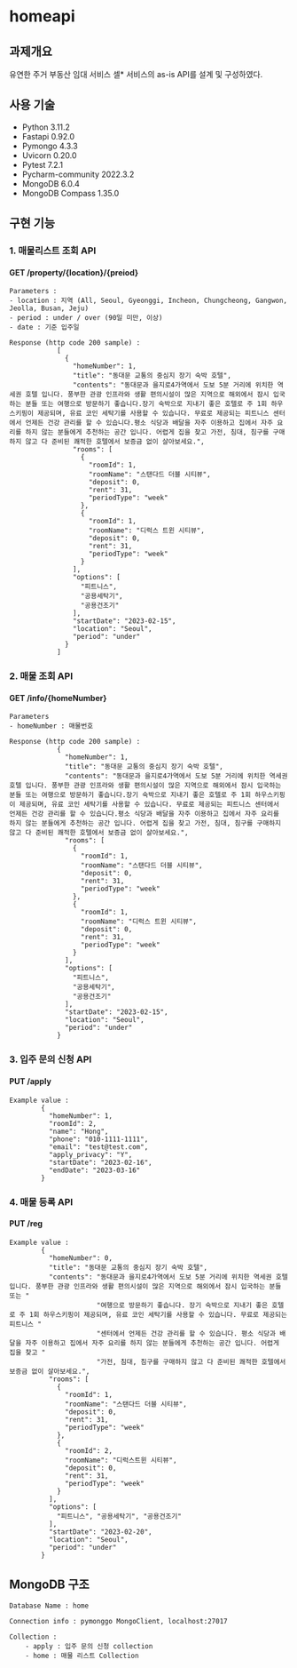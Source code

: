 # homeapi

## 과제개요
유연한 주거 부동산 임대 서비스 셀* 서비스의 as-is API를 설계 및 구성하였다.

## 사용 기술
- Python 3.11.2
- Fastapi 0.92.0
- Pymongo 4.3.3
- Uvicorn 0.20.0
- Pytest 7.2.1 
- Pycharm-community 2022.3.2
- MongoDB 6.0.4
- MongoDB Compass 1.35.0  

## 구현 기능
### 1. 매물리스트 조회 API
#### GET /property/{location}/{preiod}
    Parameters : 
    - location : 지역 (All, Seoul, Gyeonggi, Incheon, Chungcheong, Gangwon, Jeolla, Busan, Jeju)
    - period : under / over (90일 미만, 이상)
    - date : 기준 입주일

    Response (http code 200 sample) :
                [
                  {
                    "homeNumber": 1,
                    "title": "동대문 교통의 중심지 장기 숙박 호텔",
                    "contents": "동대문과 을지로4가역에서 도보 5분 거리에 위치한 역세권 호텔 입니다. 풍부한 관광 인프라와 생활 편의시설이 많은 지역으로 해외에서 잠시 입국하는 분들 또는 여행으로 방문하기 좋습니다.장기 숙박으로 지내기 좋은 호텔로 주 1회 하우스키핑이 제공되며, 유료 코인 세탁기를 사용할 수 있습니다. 무료로 제공되는 피트니스 센터에서 언제든 건강 관리를 할 수 있습니다.평소 식당과 배달을 자주 이용하고 집에서 자주 요리를 하지 않는 분들에게 추천하는 공간 입니다. 어렵게 집을 찾고 가전, 침대, 침구를 구매하지 않고 다 준비된 쾌적한 호텔에서 보증금 없이 살아보세요.",
                    "rooms": [
                      {
                        "roomId": 1,
                        "roomName": "스탠다드 더블 시티뷰",
                        "deposit": 0,
                        "rent": 31,
                        "periodType": "week"
                      },
                      {
                        "roomId": 1,
                        "roomName": "디럭스 트윈 시티뷰",
                        "deposit": 0,
                        "rent": 31,
                        "periodType": "week"
                      }
                    ],
                    "options": [
                      "피트니스",
                      "공용세탁기",
                      "공용건조기"
                    ],
                    "startDate": "2023-02-15",
                    "location": "Seoul",
                    "period": "under"
                  }
                ]
### 2. 매물 조회 API
#### GET /info/{homeNumber}
    Parameters
    - homeNumber : 매물번호

    Response (http code 200 sample) :
                {
                  "homeNumber": 1,
                  "title": "동대문 교통의 중심지 장기 숙박 호텔",
                  "contents": "동대문과 을지로4가역에서 도보 5분 거리에 위치한 역세권 호텔 입니다. 풍부한 관광 인프라와 생활 편의시설이 많은 지역으로 해외에서 잠시 입국하는 분들 또는 여행으로 방문하기 좋습니다.장기 숙박으로 지내기 좋은 호텔로 주 1회 하우스키핑이 제공되며, 유료 코인 세탁기를 사용할 수 있습니다. 무료로 제공되는 피트니스 센터에서 언제든 건강 관리를 할 수 있습니다.평소 식당과 배달을 자주 이용하고 집에서 자주 요리를 하지 않는 분들에게 추천하는 공간 입니다. 어렵게 집을 찾고 가전, 침대, 침구를 구매하지 않고 다 준비된 쾌적한 호텔에서 보증금 없이 살아보세요.",
                  "rooms": [
                    {
                      "roomId": 1,
                      "roomName": "스탠다드 더블 시티뷰",
                      "deposit": 0,
                      "rent": 31,
                      "periodType": "week"
                    },
                    {
                      "roomId": 1,
                      "roomName": "디럭스 트윈 시티뷰",
                      "deposit": 0,
                      "rent": 31,
                      "periodType": "week"
                    }
                  ],
                  "options": [
                    "피트니스",
                    "공용세탁기",
                    "공용건조기"
                  ],
                  "startDate": "2023-02-15",
                  "location": "Seoul",
                  "period": "under"
                }
### 3. 입주 문의 신청 API
#### PUT /apply
    Example value : 
            {
              "homeNumber": 1,
              "roomId": 2,
              "name": "Hong",
              "phone": "010-1111-1111",
              "email": "test@test.com",
              "apply_privacy": "Y",
              "startDate": "2023-02-16",
              "endDate": "2023-03-16"
            }
### 4. 매물 등록 API
#### PUT /reg
    Example value : 
            {
              "homeNumber": 0,
              "title": "동대문 교통의 중심지 장기 숙박 호텔",
              "contents": "동대문과 을지로4가역에서 도보 5분 거리에 위치한 역세권 호텔 입니다. 풍부한 관광 인프라와 생활 편의시설이 많은 지역으로 해외에서 잠시 입국하는 분들 또는 "
                          "여행으로 방문하기 좋습니다. 장기 숙박으로 지내기 좋은 호텔로 주 1회 하우스키핑이 제공되며, 유료 코인 세탁기를 사용할 수 있습니다. 무료로 제공되는 피트니스 "
                          "센터에서 언제든 건강 관리를 할 수 있습니다. 평소 식당과 배달을 자주 이용하고 집에서 자주 요리를 하지 않는 분들에게 추천하는 공간 입니다. 어렵게 집을 찾고 "
                          "가전, 침대, 침구를 구매하지 않고 다 준비된 쾌적한 호텔에서 보증금 없이 살아보세요.",
              "rooms": [
                {
                  "roomId": 1,
                  "roomName": "스탠다드 더블 시티뷰",
                  "deposit": 0,
                  "rent": 31,
                  "periodType": "week"
                },
                {
                  "roomId": 2,
                  "roomName": "디럭스트윈 시티뷰",
                  "deposit": 0,
                  "rent": 31,
                  "periodType": "week"
                }
              ],
              "options": [
                "피트니스", "공용세탁기", "공용건조기"
              ],
              "startDate": "2023-02-20",
              "location": "Seoul",
              "period": "under"
            }

## MongoDB 구조
    Database Name : home
    
    Connection info : pymonggo MongoClient, localhost:27017

    Collection : 
        - apply : 입주 문의 신청 collection
        - home : 매물 리스트 Collection 
    


